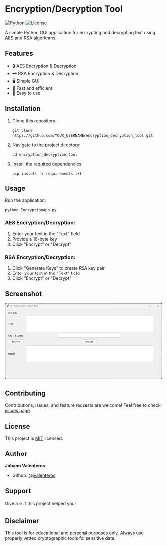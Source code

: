 # Encryption/Decryption Tool

![Python](https://img.shields.io/badge/Python-3.7%2B-blue?style=for-the-badge&logo=python)
![License](https://img.shields.io/badge/License-MIT-green?style=for-the-badge)

A simple Python GUI application for encrypting and decrypting text using AES and RSA algorithms.

## Features

- 🔒 AES Encryption & Decryption
- 🗝️ RSA Encryption & Decryption
- 🖥️ Simple GUI
- 🚀 Fast and efficient
- 🔧 Easy to use

## Installation

1. Clone this repository:
   ```
   git clone https://github.com/YOUR_USERNAME/encryption_decryption_tool.git
   ```
2. Navigate to the project directory:
   ```
   cd encryption_decryption_tool
   ```
3. Install the required dependencies:
   ```
   pip install -r requirements.txt
   ```

## Usage

Run the application:

```
python EncryptionApp.py
```

### AES Encryption/Decryption:
1. Enter your text in the "Text" field
2. Provide a 16-byte key
3. Click "Encrypt" or "Decrypt"

### RSA Encryption/Decryption:
1. Click "Generate Keys" to create RSA key pair
2. Enter your text in the "Text" field
3. Click "Encrypt" or "Decrypt"

## Screenshot

![Alt text](preview.png?raw=true "Optional Title")

## Contributing

Contributions, issues, and feature requests are welcome! Feel free to check [issues page](https://github.com/YOUR_USERNAME/encryption_decryption_tool/issues).

## License

This project is [MIT](https://choosealicense.com/licenses/mit/) licensed.

## Author

**Johann Valenteros**

- Github: [@jvalenteros](https://github.com/YOUR_USERNAME)

## Support

Give a ⭐️ if this project helped you!

## Disclaimer

This tool is for educational and personal purposes only. Always use properly vetted cryptographic tools for sensitive data.
